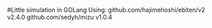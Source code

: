 #Little simulation in GOLang
Using:
	github.com/hajimehoshi/ebiten/v2 v2.4.0
	github.com/sedyh/mizu v1.0.4
